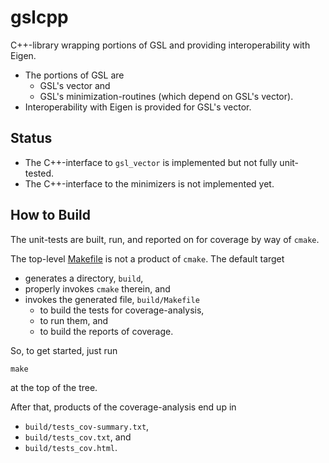 # gslcpp

C++-library wrapping portions of GSL and providing interoperability with Eigen.
  - The portions of GSL are
    - GSL's vector and
    - GSL's minimization-routines (which depend on GSL's vector).
  - Interoperability with Eigen is provided for GSL's vector.

## Status

- The C++-interface to `gsl_vector` is implemented but not fully unit-tested.
- The C++-interface to the minimizers is not implemented yet.

## How to Build

The unit-tests are built, run, and reported on for coverage by way of `cmake`.

The top-level [Makefile](Makefile) is not a product of `cmake`. The default
target
  - generates a directory, `build`,
  - properly invokes `cmake` therein, and
  - invokes the generated file, `build/Makefile`
    - to build the tests for coverage-analysis,
    - to run them, and
    - to build the reports of coverage.

So, to get started, just run
```
make
```
at the top of the tree.

After that, products of the coverage-analysis end up in
  - `build/tests_cov-summary.txt`,
  - `build/tests_cov.txt`, and
  - `build/tests_cov.html`.

